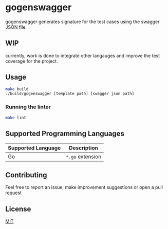 # gogenswagger

gogenswagger generates signature for the test cases using the swagger JSON file.

## WIP

currently, work is done to integrate other langauges and improve the test coverage for the project.

## Usage

```bash
make build
./build/gogenswagger [template path] [swagger json path]
```

### Running the linter

```bash
make lint
```

## Supported Programming Languages

| Supported Language | Description      |
| ------------------ | ---------------- |
| Go                 | `*.go` extension |

## Contributing

Feel free to report an issue, make improvement suggestions or open a pull request

## License

[MIT](https://choosealicense.com/licenses/mit/)
